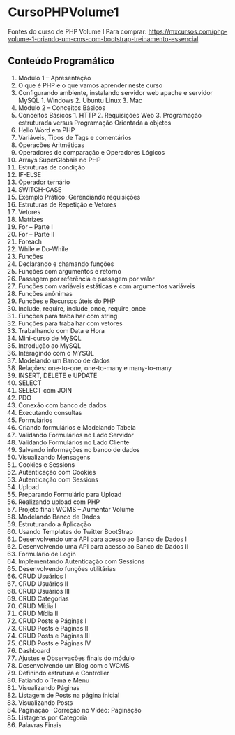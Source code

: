 # CursoPHPVolume1
Fontes do curso de PHP Volume I 
Para comprar: https://mxcursos.com/php-volume-1-criando-um-cms-com-bootstrap-treinamento-essencial

Conteúdo Programático
---------------------
1. Módulo 1 – Apresentação
  1. O que é PHP e o que vamos aprender neste curso
  2. Configurando ambiente, instalando servidor web apache e servidor MySQL
    1. Windows
    2. Ubuntu Linux
    3. Mac
2. Módulo 2 – Conceitos Básicos
  1. Conceitos Básicos
    1. HTTP
    2. Requisições Web
    3. Programação estruturada versus Programação Orientada a objetos
  2. Hello Word em PHP
  3. Variáveis, Tipos de Tags e comentários
  4. Operações Aritméticas
  5. Operadores de comparação e Operadores Lógicos
  6. Arrays SuperGlobais no PHP
3. Estruturas de condição
  1. IF-ELSE
  2. Operador ternário
  3. SWITCH-CASE
  4. Exemplo Prático: Gerenciando requisições
4. Estruturas de Repetição e Vetores
  1. Vetores
  2. Matrizes
  3. For – Parte I
  4. For – Parte II
  5. Foreach
  6. While e Do-While
5. Funções
  1. Declarando e chamando funções
  2. Funções com argumentos e retorno
  3. Passagem por referência e passagem por valor
  4. Funções com variáveis estáticas e com argumentos variáveis
  5. Funções anônimas
6. Funções e Recursos úteis do PHP
  1. Include, require, include_once, require_once
  2. Funções para trabalhar com string
  3. Funções para trabalhar com vetores
  4. Trabalhando com Data e Hora
7. Mini-curso de MySQL
  1. Introdução ao MySQL
  2. Interagindo com o MYSQL
  3. Modelando um Banco de dados
  4. Relações: one-to-one, one-to-many e many-to-many
  5. INSERT, DELETE e UPDATE
  6. SELECT
  7. SELECT com JOIN
8. PDO
  1. Conexão com banco de dados 
  2. Executando consultas
9. Formulários
  1. Criando formulários e Modelando Tabela
  2. Validando Formulários no Lado Servidor
  3. Validando Formulários no Lado Cliente
  4. Salvando informações no banco de dados
  5. Visualizando Mensagens
10. Cookies e Sessions
  1. Autenticação com Cookies
  2. Autenticação com Sessions
11. Upload
  1. Preparando Formulário para Upload
  2. Realizando upload com PHP
12. Projeto final: WCMS – Aumentar Volume
  1. Modelando Banco de Dados
  2. Estruturando a Aplicação
  3. Usando Templates do Twitter BootStrap
  4. Desenvolvendo uma API para acesso ao Banco de Dados I
  5. Desenvolvendo uma API para acesso ao Banco de Dados II
  6. Formulário de Login
  7. Implementando Autenticação com Sessions
  8. Desenvolvendo funções utilitárias
  9. CRUD Usuários I
  10. CRUD Usuários II
  11. CRUD Usuários III
  12. CRUD Categorias
  13. CRUD Mídia  I
  14. CRUD Mídia  II
  15. CRUD Posts e Páginas I
  16. CRUD Posts e Páginas II
  17. CRUD Posts e Páginas III
  18. CRUD Posts e Páginas IV
  19. Dashboard
  20. Ajustes e Observações finais do módulo
13. Desenvolvendo um Blog com o WCMS
  1. Definindo estrutura e Controller
  2. Fatiando o Tema e Menu
  3. Visualizando Páginas
  4. Listagem de Posts na página inicial
  5. Visualizando Posts
  6. Paginação –Correção no Vídeo: Paginação
  7. Listagens por Categoria
  8. Palavras Finais


